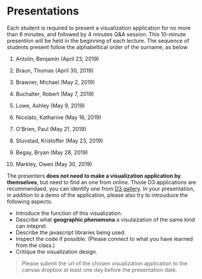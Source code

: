 # Presentations

Each student is required to present a visualization application for no more than 6 minutes, and followed by 4 minutes Q&A session. This 10-minute presention will be held in the beginning of each lecture. The sequence of students present follow the alphabeltical order of the surname, as below

1. Antolin, Benjamin (April 23, 2019)

3. Braun, Thomas (April 30, 2019)
4. Brawner, Michael (May 2, 2019)
5. Buchalter, Robert  (May 7, 2019)
6. Lowe, Ashley (May 9, 2019)

8. Nicolato, Katharine  (May 16, 2019)
9. O'Brien, Paul  (May 21, 2019)
10. Stuvstad, Kristoffer  (May 23, 2019)
11. Begay, Bryan (May 28, 2019)
12. Markley, Owen  (May 30, 2019)

The presenters **does not need to make a visualization application by themselves**, but need to find an one from online. Those D3 applications are recommendaed, you can identify one from [D3 gallery](https://github.com/d3/d3/wiki/gallery). In your presentation, in addition to a demo of the application, please also try to introuduce the following aspects:

* Introduce the function of this visualization.
* Describe what **geographic phenomona** a visulaization of the same kind can intepret.
* Describe the javascript libraries being used.
* Inspect the code if possible. (Please connect to what you have learned from the class.)
* Critique the visualization design.

> Please submit the url of the chosen visualization application to the canvas dropbox at least one day before the presentation date.
